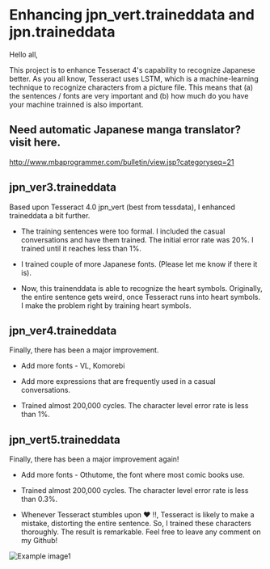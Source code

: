 # Enhancing jpn_vert.traineddata and jpn.traineddata
Hello all,

This project is to enhance Tesseract 4's capability to recognize Japanese better. As you all know, Tesseract uses LSTM, which is a machine-learning technique to recognize characters from a picture file. This means that (a) the sentences / fonts are very important and (b) how much do you have your machine trainned is also important. 

## Need automatic Japanese manga translator? visit here.

http://www.mbaprogrammer.com/bulletin/view.jsp?categoryseq=21

## jpn_ver3.traineddata

Based upon Tesseract 4.0 jpn_vert (best from tessdata), I enhanced traineddata a bit further.

* The training sentences were too formal. I included the casual conversations and have them trained. The initial error rate was 20%. I trained until it reaches less than 1%.

* I trained couple of more Japanese fonts. (Please let me know if there it is).

* Now, this trainenddata is able to recognize the heart symbols. Originally, the entire sentence gets weird, once Tesseract runs into heart symbols. I make the problem right by training heart symbols.


## jpn_ver4.traineddata

Finally, there has been a major improvement.

* Add more fonts - VL, Komorebi

* Add more expressions that are frequently used in a casual conversations.

* Trained almost 200,000 cycles. The character level error rate is less than 1%.

## jpn_vert5.traineddata

Finally, there has been a major improvement again!

* Add more fonts - Othutome, the font where most comic books use.

* Trained almost 200,000 cycles. The character level error rate is less than 0.3%.

* Whenever Tesseract stumbles upon ♥ ‼, Tesseract is likely to make a mistake, distorting the entire sentence. So, I trained these characters thoroughly. The result is remarkable. Feel free to leave any comment on my Github!

![Example image1](http://www.mbaprogrammer.com/upload/newfont.png)
